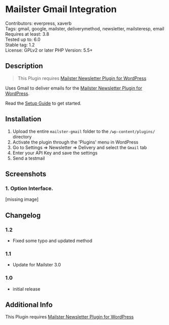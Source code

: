 # Mailster Gmail Integration

Contributors: everpress, xaverb  
Tags: gmail, google, mailster, deliverymethod, newsletter, mailsteresp, email  
Requires at least: 3.8  
Tested up to: 6.0  
Stable tag: 1.2  
License: GPLv2 or later
PHP Version: 5.5+

## Description

> This Plugin requires [Mailster Newsletter Plugin for WordPress](https://mailster.co/?utm_campaign=wporg&utm_source=wordpress.org&utm_medium=readme&utm_term=Gmail)

Uses Gmail to deliver emails for the [Mailster Newsletter Plugin for WordPress](https://mailster.co/?utm_campaign=wporg&utm_source=wordpress.org&utm_medium=readme&utm_term=Gmail).

Read the [Setup Guide](https://kb.mailster.co/send-your-newsletters-via-gmail?utm_campaign=wporg&utm_source=Gmail&utm_medium=readme) to get started.

## Installation

1. Upload the entire `mailster-gmail` folder to the `/wp-content/plugins/` directory
2. Activate the plugin through the 'Plugins' menu in WordPress
3. Go to Settings => Newsletter => Delivery and select the `Gmail` tab
4. Enter your API Key and save the settings
5. Send a testmail

## Screenshots

### 1. Option Interface.

[missing image]

## Changelog

### 1.2

-   Fixed some typo and updated method

### 1.1

-   Update for Mailster 3.0

### 1.0

-   initial release

## Additional Info

This Plugin requires [Mailster Newsletter Plugin for WordPress](https://mailster.co/?utm_campaign=wporg&utm_source=wordpress.org&utm_medium=readme&utm_term=Gmail)
